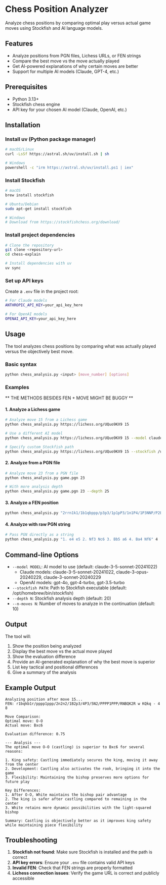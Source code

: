 # Chess Position Analyzer

Analyze chess positions by comparing optimal play versus actual game moves using Stockfish and AI language models.

## Features

- Analyze positions from PGN files, Lichess URLs, or FEN strings
- Compare the best move vs the move actually played
- Get AI-powered explanations of why certain moves are better
- Support for multiple AI models (Claude, GPT-4, etc.)

## Prerequisites

- Python 3.13+
- Stockfish chess engine
- API key for your chosen AI model (Claude, OpenAI, etc.)

## Installation

### Install uv (Python package manager)

```bash
# macOS/Linux
curl -LsSf https://astral.sh/uv/install.sh | sh

# Windows
powershell -c "irm https://astral.sh/uv/install.ps1 | iex"
```

### Install Stockfish

```bash
# macOS
brew install stockfish

# Ubuntu/Debian
sudo apt-get install stockfish

# Windows
# Download from https://stockfishchess.org/download/
```

### Install project dependencies

```bash
# Clone the repository
git clone <repository-url>
cd chess-explain

# Install dependencies with uv
uv sync
```

### Set up API keys

Create a `.env` file in the project root:

```bash
# For Claude models
ANTHROPIC_API_KEY=your_api_key_here

# For OpenAI models
OPENAI_API_KEY=your_api_key_here
```

## Usage

The tool analyzes chess positions by comparing what was actually played versus the objectively best move.

### Basic syntax

```bash
python chess_analysis.py <input> [move_number] [options]
```

### Examples


** THE METHODS BESIDES FEN + MOVE MIGHT BE BUGGY **

#### 1. Analyze a Lichess game

```bash
# Analyze move 15 from a Lichess game
python chess_analysis.py https://lichess.org/UQuo9KX9 15

# Use a different AI model
python chess_analysis.py https://lichess.org/UQuo9KX9 15 --model claude-3-opus-20240229

# Specify custom Stockfish path
python chess_analysis.py https://lichess.org/UQuo9KX9 15 --stockfish /usr/local/bin/stockfish
```

#### 2. Analyze from a PGN file

```bash
# Analyze move 23 from a PGN file
python chess_analysis.py game.pgn 23

# With more analysis depth
python chess_analysis.py game.pgn 23 --depth 25
```

#### 3. Analyze a FEN position

```bash
python chess_analysis.py "2rrn1k1/1b1qbppp/p3p3/1p1pP3/1n1P4/1P3NNP/P2BQPP1/RB2R1K1 b - - 2 20" Nc2
```

#### 4. Analyze with raw PGN string

```bash
# Pass PGN directly as a string
python chess_analysis.py "1. e4 e5 2. Nf3 Nc6 3. Bb5 a6 4. Ba4 Nf6" 4
```

## Command-line Options

- `--model MODEL`: AI model to use (default: claude-3-5-sonnet-20241022)
  - Claude models: claude-3-5-sonnet-20241022, claude-3-opus-20240229, claude-3-sonnet-20240229
  - OpenAI models: gpt-4o, gpt-4-turbo, gpt-3.5-turbo
- `--stockfish PATH`: Path to Stockfish executable (default: /opt/homebrew/bin/stockfish)
- `--depth N`: Stockfish analysis depth (default: 20)
- `--n-moves N`: Number of moves to analyze in the continuation (default: 10)

## Output

The tool will:
1. Show the position being analyzed
2. Display the best move vs the actual move played
3. Show the evaluation difference
4. Provide an AI-generated explanation of why the best move is superior
5. List key tactical and positional differences
6. Give a summary of the analysis

## Example Output

```
Analyzing position after move 15...
FEN: r1bqkb1r/pppp1ppp/2n2n2/1B2p3/4P3/5N2/PPPP1PPP/RNBQK2R w KQkq - 4 8

Move Comparison:
Optimal move: O-O
Actual move: Bxc6

Evaluation difference: 0.75

--- Analysis ---
The optimal move O-O (castling) is superior to Bxc6 for several reasons:

1. King safety: Castling immediately secures the king, moving it away from the center
2. Development: Castling also activates the rook, bringing it into the game
3. Flexibility: Maintaining the bishop preserves more options for future play

Key Differences:
1. After O-O, White maintains the bishop pair advantage
2. The king is safer after castling compared to remaining in the center
3. White retains more dynamic possibilities with the light-squared bishop

Summary: Castling is objectively better as it improves king safety while maintaining piece flexibility
```

## Troubleshooting

1. **Stockfish not found**: Make sure Stockfish is installed and the path is correct
2. **API key errors**: Ensure your `.env` file contains valid API keys
3. **Invalid FEN**: Check that FEN strings are properly formatted
4. **Lichess connection issues**: Verify the game URL is correct and publicly accessible